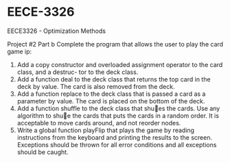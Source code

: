 EECE-3326
=========

EECE3326 - Optimization Methods

Project #2
Part b
Complete the program that allows the user to play the card game ip:
1. Add a copy constructor and overloaded assignment operator to the card class, and a destruc-
tor to the deck class.
2. Add a function deal to the deck class that returns the top card in the deck by value. The
card is also removed from the deck.
3. Add a function replace to the deck class that is passed a card as a parameter by value. The
card is placed on the bottom of the deck.
4. Add a function shuffle to the deck class that shues the cards. Use any algorithm to shue
the cards that puts the cards in a random order. It is acceptable to move cards around, and
not reorder nodes.
5. Write a global function playFlip that plays the game by reading instructions from the
keyboard and printing the results to the screen.
Exceptions should be thrown for all error conditions and all exceptions should be caught.